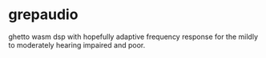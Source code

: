 # grepaudio

ghetto wasm dsp with hopefully adaptive frequency response for the mildly to moderately hearing impaired and poor.
